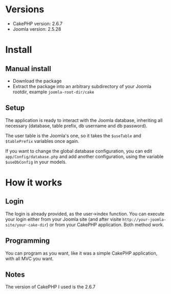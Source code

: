 # Versions

* CakePHP version: 2.6.7
* Joomla version: 2.5.28

# Install

## Manual install

* Download the package
* Extract the package into an arbitrary subdirectory of your Joomla rootdir, example `joomla-root-dir/cake`

## Setup

The application is ready to interact with the Joomla database, inheriting all necessary (database, table prefix, db username and db password).

The user table is the Joomla's one, so it takes the `$useTable` and `$tablePrefix` variables once again.

If you want to change the global database configuration, you can edit `app/Config/database.php` and add another configuration, using the variable `$useDbConfig` in your models.

# How it works

## Login

The login is already provided, as the user->index function. You can execute your login either from your Joomla site (and after visite `http://your-joomla-site/your-cake-dir`) or from your CakePHP application. Both method work.

## Programming

You can program as you want, like it was a simple CakePHP application, with all MVC you want.


## Notes

The version of CakePHP I used is the 2.6.7


